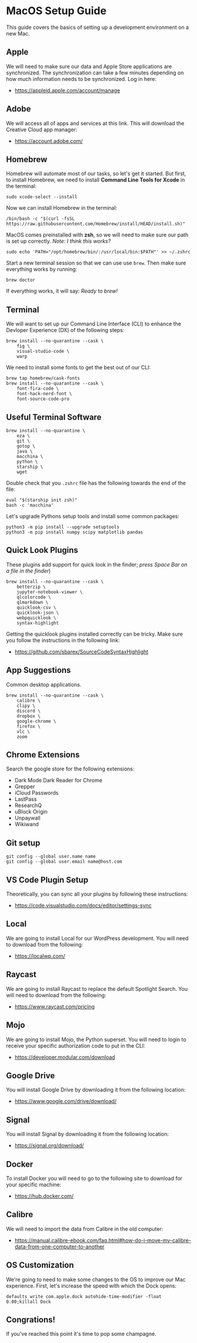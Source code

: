 # MacOS Setup Guide
This guide covers the basics of setting up a development environment on a new Mac.


## Apple
We will need to make sure our data and Apple Store applications are synchronized. The synchronization can take a few minutes depending on how much information needs to be synchronized. Log in here:

* <https://appleid.apple.com/account/manage>


## Adobe
We will access all of apps and services at this link. This will download the Creative Cloud app manager:

* <https://account.adobe.com/>


## Homebrew
Homebrew will automate most of our tasks, so let's get it started. But first, to install Homebrew, we need to install **Command Line Tools for Xcode** in the terminal:

```
sudo xcode-select --install
```

Now we can install Homebrew in the terminal:

```
/bin/bash -c "$(curl -fsSL https://raw.githubusercontent.com/Homebrew/install/HEAD/install.sh)"
```

MacOS comes preinstalled with **zsh**, so we will need to make sure our path is set up correctly. *Note: I think this works?*

```
sudo echo 'PATH="/opt/homebrew/bin/:/usr/local/bin:$PATH"' >> ~/.zshrc
```

Start a new terminal session so that we can use use ```brew```. Then make sure everything works by running:

```
brew doctor
```

If everything works, it will say: *Ready to brew!*


## Terminal
We will want to set up our Command Line Interface (CLI) to enhance the Devloper Experience (DX) of the following steps:

```
brew install --no-quarantine --cask \
    fig \
    visual-studio-code \
    warp
```

We need to install some fonts to get the best out of our CLI:

```
brew tap homebrew/cask-fonts
brew install --no-quarantine --cask \
    font-fira-code \
    font-hack-nerd-font \
    font-source-code-pro
```


## Useful Terminal Software
```
brew install --no-quarantine \
    eza \
    git \
    gotop \
    java \
    macchina \
    python \
    starship \
    wget
```

Double check that you ```.zshrc``` file has the following towards the end of the file:

```
eval "$(starship init zsh)"
bash -c 'macchina'
```

Let's upgrade Pythons setup tools and install some common packages:

```
python3 -m pip install --upgrade setuptools
python3 -m pip install numpy scipy matplotlib pandas
```

## Quick Look Plugins
These plugins add support for quick look in the finder; *press Space Bar on a file in the finder*)

```
brew install --no-quarantine --cask \
    betterzip \
    jupyter-notebook-viewer \
    qlcolorcode \
    qlmarkdown \
    quicklook-csv \
    quicklook-json \
    webpquicklook \
    syntax-highlight
```

Getting the quicklook plugins installed correctly can be tricky. Make sure you follow the instructions in the following link:

* <https://github.com/sbarex/SourceCodeSyntaxHighlight>


## App Suggestions
Common desktop applications.

```
brew install --no-quarantine --cask \
    calibre \
    clipy \
    discord \
    dropbox \
    google-chrome \
    firefox \
    vlc \
    zoom
```


## Chrome Extensions
Search the google store for the following extensions:

* Dark Mode Dark Reader for Chrome
* Grepper
* iCloud Passwords
* LastPass
* ResearchQ
* uBlock Origin
* Unpaywall
* Wikiwand


## Git setup
```
git config --global user.name name
git config --global user.email name@host.com
```


## VS Code Plugin Setup
Theoretically, you can sync all your plugins by following these instructions:

* <https://code.visualstudio.com/docs/editor/settings-sync>


## Local
We are going to install Local for our WordPress development. You will need to download from the following:

* <https://localwp.com/>


## Raycast
We are going to install Raycast to replace the default Spotlight Search. You will need to download from the following:

* <https://www.raycast.com/pricing>


## Mojo
We are going to install Mojo, the Python superset. You will need to login to receive your specific authorization code to put in the CLI:

* <https://developer.modular.com/download>


## Google Drive
You will install Google Drive by downloading it from the following location:

* <https://www.google.com/drive/download/>


## Signal
You will install Signal by downloading it from the following location:

* <https://signal.org/download/>


## Docker
To install Docker you will need to go to the following site to download for your specific machine:

* <https://hub.docker.com/>


## Calibre
We will need to import the data from Calibre in the old computer:

* <https://manual.calibre-ebook.com/faq.html#how-do-i-move-my-calibre-data-from-one-computer-to-another>


## OS Customization
We're going to need to make some changes to the OS to improve our Mac experience. First, let's increase the speed with which the Dock opens:

```
defaults write com.apple.dock autohide-time-modifier -float 0.00;killall Dock
```


## Congrations!
If you've reached this point it's time to pop some champagne.

